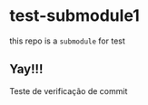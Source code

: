 # test-submodule1
this repo is a ```submodule``` for test

## Yay!!!

Teste de verificação de commit

